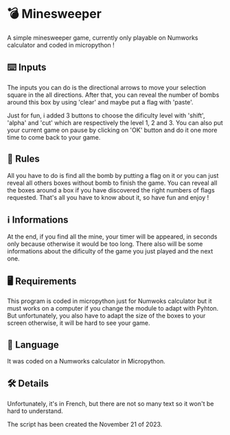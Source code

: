 # 💣 Minesweeper
A simple minesweeper game, currently only playable on Numworks calculator and coded in micropython  !

## ⌨️ Inputs
The inputs you can do is the directional arrows to move your selection square in the all directions. After that, you can reveal the number of bombs around this box by using 'clear' and maybe put a flag with 'paste'. 

Just for fun, i added 3 buttons to choose the dificulty level with 'shift', 'alpha' and 'cut' which are respectively the level 1, 2 and 3.
You can also put your current game on pause by clicking on 'OK' button and do it one more time to come back to your game.

## 📜 Rules
All you have to do is find all the bomb by putting a flag on it or you can just reveal all others boxes without bomb to finish the game. You can reveal all the boxes around a box if you have discovered the right numbers of flags requested. That's all you have to know about it, so have fun and enjoy !

## ℹ️ Informations
At the end, if you find all the mine, your timer will be appeared, in seconds only because otherwise it would be too long. There also will be some informations about the dificulty of the game you just played and the next one.

## 🖥️ Requirements
This program is coded in micropython just for Numwoks calculator but it must works on a computer if you change the module to adapt with Pyhton. But unfortunately, you also have to adapt the size of the boxes to your screen otherwise, it will be hard to see your game.

## 💬 Language
It was coded on a Numworks calculator in Micropython.

## 🛠️ Details
Unfortunately, it's in French, but there are not so many text so it won't be hard to understand.

The script has been created the November 21 of 2023.
